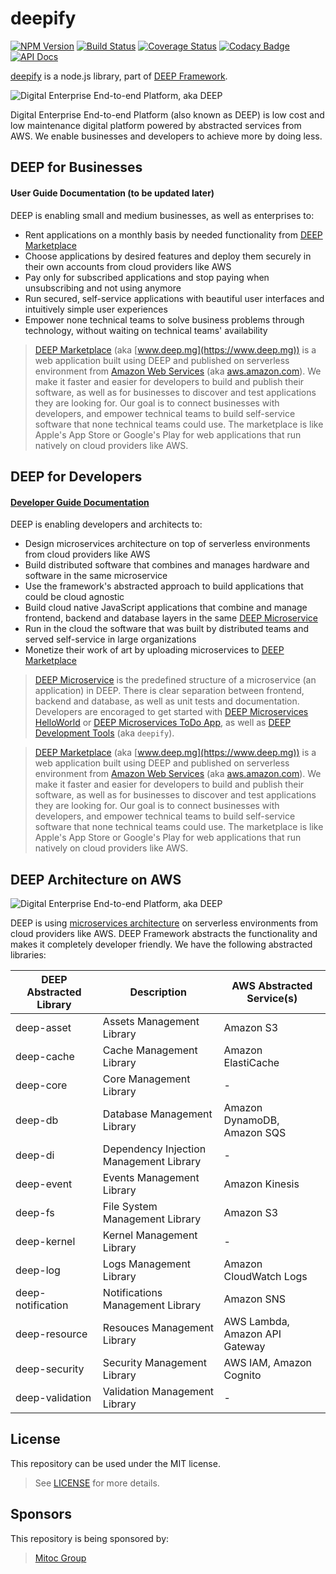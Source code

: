 deepify
=======

[![NPM Version](https://img.shields.io/npm/v/deepify.svg)](https://npmjs.org/package/deepify)
[![Build Status](https://magnum.travis-ci.com/MitocGroup/deepify.svg?token=K6deyi9kwkfxRyXwcv6c)](https://magnum.travis-ci.com/MitocGroup/deepify)
[![Coverage Status](https://coveralls.io/repos/MitocGroup/deepify/badge.svg)](https://coveralls.io/r/MitocGroup/deepify)
[![Codacy Badge](https://api.codacy.com/project/badge/5c6487913e4d4b7bacbf0c78200fdda0)](https://www.codacy.com/app/deep/deepify/dashboard)
[![API Docs](http://docs.deep.mg/badge.svg)](http://docs.deep.mg)

[deepify](https://www.npmjs.com/package/deepify) is a node.js library, part of [DEEP Framework](https://github.com/MitocGroup/deep).

![Digital Enterprise End-to-end Platform, aka DEEP](https://github.com/MitocGroup/deep/blob/master/docs/deep-ecosystem.png)

Digital Enterprise End-to-end Platform (also known as DEEP) is low cost and low maintenance digital platform powered by abstracted services from AWS. We enable businesses and developers to achieve more by doing less.

## DEEP for Businesses

#### User Guide Documentation (to be updated later)

DEEP is enabling small and medium businesses, as well as enterprises to:
- Rent applications on a monthly basis by needed functionality from [DEEP Marketplace](https://www.deep.mg)
- Choose applications by desired features and deploy them securely in their own accounts from cloud providers like AWS
- Pay only for subscribed applications and stop paying when unsubscribing and not using anymore
- Run secured, self-service applications with beautiful user interfaces and intuitively simple user experiences
- Empower none technical teams to solve business problems through technology, without waiting on technical teams' availability

> [DEEP Marketplace](https://www.deep.mg) (aka [www.deep.mg](https://www.deep.mg)) is a web application built using DEEP and published on serverless environment from [Amazon Web Services](https://aws.amazon.com) (aka [aws.amazon.com](https://aws.amazon.com)). We make it faster and easier for developers to build and publish their software, as well as for businesses to discover and test applications they are looking for. Our goal is to connect businesses with developers, and empower technical teams to build self-service software that none technical teams could use. The marketplace is like Apple's App Store or Google's Play for web applications that run natively on cloud providers like AWS.

## DEEP for Developers

#### [Developer Guide Documentation](https://github.com/MitocGroup/deep/blob/master/docs/index.md)

DEEP is enabling developers and architects to:
- Design microservices architecture on top of serverless environments from cloud providers like AWS
- Build distributed software that combines and manages hardware and software in the same microservice
- Use the framework's abstracted approach to build applications that could be cloud agnostic
- Build cloud native JavaScript applications that combine and manage frontend, backend and database layers in the same [DEEP Microservice](https://github.com/MitocGroup/deep/blob/master/docs/microservice.md)
- Run in the cloud the software that was built by distributed teams and served self-service in large organizations
- Monetize their work of art by uploading microservices to [DEEP Marketplace](https://www.deep.mg)

> [DEEP Microservice](https://github.com/MitocGroup/deep/blob/master/docs/microservice.md) is the predefined structure of a microservice (an application) in DEEP. There is clear separation between frontend, backend and database, as well as unit tests and documentation. Developers are encoraged to get started with [DEEP Microservices HelloWorld](https://github.com/MitocGroup/deep-microservices-helloworld) or [DEEP Microservices ToDo App](https://github.com/MitocGroup/deep-microservices-todo-app), as well as [DEEP Development Tools](https://www.npmjs.com/package/deepify) (aka `deepify`).

> [DEEP Marketplace](https://www.deep.mg) (aka [www.deep.mg](https://www.deep.mg)) is a web application built using DEEP and published on serverless environment from [Amazon Web Services](https://aws.amazon.com) (aka [aws.amazon.com](https://aws.amazon.com)). We make it faster and easier for developers to build and publish their software, as well as for businesses to discover and test applications they are looking for. Our goal is to connect businesses with developers, and empower technical teams to build self-service software that none technical teams could use. The marketplace is like Apple's App Store or Google's Play for web applications that run natively on cloud providers like AWS.

## DEEP Architecture on AWS

![Digital Enterprise End-to-end Platform, aka DEEP](https://github.com/MitocGroup/deep/blob/master/docs/deep-architecture.png)

DEEP is using [microservices architecture](https://en.wikipedia.org/wiki/Microservices) on serverless environments from cloud providers like AWS. DEEP Framework abstracts the functionality and makes it completely developer friendly. We have the following abstracted libraries:

DEEP Abstracted Library | Description | AWS Abstracted Service(s)
-------------|---------------------|--------------------------
deep-asset | Assets Management Library | Amazon S3
deep-cache | Cache Management Library | Amazon ElastiCache
deep-core | Core Management Library | -
deep-db | Database Management Library | Amazon DynamoDB, Amazon SQS
deep-di | Dependency Injection Management Library | -
deep-event | Events Management Library | Amazon Kinesis
deep-fs | File System Management Library | Amazon S3
deep-kernel | Kernel Management Library | -
deep-log | Logs Management Library | Amazon CloudWatch Logs
deep-notification | Notifications Management Library | Amazon SNS
deep-resource | Resouces Management Library | AWS Lambda, Amazon API Gateway
deep-security | Security Management Library | AWS IAM, Amazon Cognito
deep-validation | Validation Management Library | -

## License

This repository can be used under the MIT license.
> See [LICENSE](LICENSE) for more details.

## Sponsors

This repository is being sponsored by:
> [Mitoc Group](http://www.mitocgroup.com)
